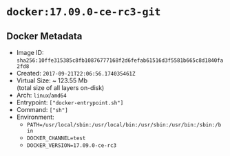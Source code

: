 # `docker:17.09.0-ce-rc3-git`

## Docker Metadata

- Image ID: `sha256:10ffe315385c8fb10876777168f2d6fefab61516d3f5581b665c8d1840fa2fd8`
- Created: `2017-09-21T22:06:56.174035461Z`
- Virtual Size: ~ 123.55 Mb  
  (total size of all layers on-disk)
- Arch: `linux`/`amd64`
- Entrypoint: `["docker-entrypoint.sh"]`
- Command: `["sh"]`
- Environment:
  - `PATH=/usr/local/sbin:/usr/local/bin:/usr/sbin:/usr/bin:/sbin:/bin`
  - `DOCKER_CHANNEL=test`
  - `DOCKER_VERSION=17.09.0-ce-rc3`
